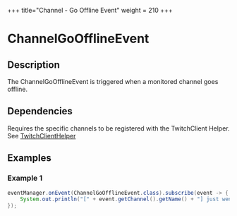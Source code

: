 +++
title="Channel - Go Offline Event"
weight = 210
+++

# ChannelGoOfflineEvent

## Description

The ChannelGoOfflineEvent is triggered when a monitored channel goes offline.

## Dependencies

Requires the specific channels to be registered with the TwitchClient Helper. See [TwitchClientHelper](../twitch4j/client-helper)

## Examples

### Example 1

```java
eventManager.onEvent(ChannelGoOfflineEvent.class).subscribe(event -> {
	System.out.println("[" + event.getChannel().getName() + "] just went offline!");
});
```
